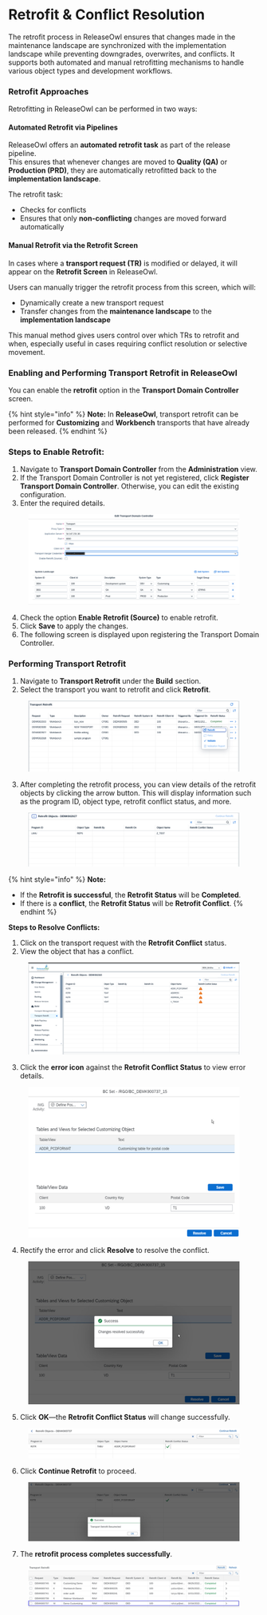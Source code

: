 # Retrofit & Conflict Resolution

The retrofit process in ReleaseOwl ensures that changes made in the maintenance landscape are synchronized with the implementation landscape while preventing downgrades, overwrites, and conflicts. It supports both automated and manual retrofitting mechanisms to handle various object types and development workflows.

### Retrofit Approaches

Retrofitting in ReleaseOwl can be performed in two ways:

#### &#x20;Automated Retrofit via Pipelines

ReleaseOwl offers an **automated retrofit task** as part of the release pipeline.\
This ensures that whenever changes are moved to **Quality (QA)** or **Production (PRD)**, they are automatically retrofitted back to the **implementation landscape**.

The retrofit task:

* Checks for conflicts
* Ensures that only **non-conflicting** changes are moved forward automatically

#### Manual Retrofit via the Retrofit Screen

In cases where a **transport request (TR)** is modified or delayed, it will appear on the **Retrofit Screen** in ReleaseOwl.

Users can manually trigger the retrofit process from this screen, which will:

* Dynamically create a new transport request
* Transfer changes from the **maintenance landscape** to the **implementation landscape**

This manual method gives users control over which TRs to retrofit and when, especially useful in cases requiring conflict resolution or selective movement.

### **Enabling and Performing Transport Retrofit in ReleaseOwl**

You can enable the **retrofit** option in the **Transport Domain Controller** screen.

{% hint style="info" %}
**Note:** In **ReleaseOwl**, transport retrofit can be performed for **Customizing** and **Workbench** transports that have already been released.
{% endhint %}

### **Steps to Enable Retrofit:**

1. Navigate to **Transport Domain Controller** from the **Administration** view.
2. If the Transport Domain Controller is not yet registered, click **Register Transport Domain Controller**. Otherwise, you can edit the existing configuration.
3. Enter the required details.

<figure><img src="../../.gitbook/assets/image (245).png" alt=""><figcaption></figcaption></figure>

4. Check the option **Enable Retrofit (Source)** to enable retrofit.
5. Click **Save** to apply the changes.
6. The following screen is displayed upon registering the Transport Domain Controller.

### **Performing Transport Retrofit**

1. Navigate to **Transport Retrofit** under the **Build** section.
2. Select the transport you want to retrofit and click **Retrofit**.

<figure><img src="../../.gitbook/assets/image (5) (1) (1) (1) (1) (1) (1) (1) (1) (1) (1) (1) (1) (1) (1).png" alt=""><figcaption></figcaption></figure>

3. After completing the retrofit process, you can view details of the retrofit objects by clicking the arrow button. This will display information such as the program ID, object type, retrofit conflict status, and more.

<figure><img src="../../.gitbook/assets/image (6) (1) (1) (1) (1) (1) (1) (1) (1) (1) (1) (1) (1) (1).png" alt=""><figcaption></figcaption></figure>

{% hint style="info" %}
**Note:**

* If the **Retrofit is successful**, the **Retrofit Status** will be **Completed**.
* If there is a **conflict**, the **Retrofit Status** will be **Retrofit Conflict**.
{% endhint %}

**Steps to Resolve Conflicts:**

1. Click on the transport request with the **Retrofit Conflict** status.
2. View the object that has a conflict.

<figure><img src="../../.gitbook/assets/image (54).png" alt=""><figcaption></figcaption></figure>

3. Click the **error icon** against the **Retrofit Conflict Status** to view error details.

<figure><img src="../../.gitbook/assets/image (254).png" alt=""><figcaption></figcaption></figure>

4. Rectify the error and click **Resolve** to resolve the conflict.

<figure><img src="../../.gitbook/assets/image (253).png" alt=""><figcaption></figcaption></figure>

5. Click **OK**—the **Retrofit Conflict Status** will change successfully.

<figure><img src="../../.gitbook/assets/image (256).png" alt=""><figcaption></figcaption></figure>

6. Click **Continue Retrofit** to proceed.

<figure><img src="../../.gitbook/assets/image (255).png" alt=""><figcaption></figcaption></figure>

7. The **retrofit process completes successfully**.

<figure><img src="../../.gitbook/assets/image (257).png" alt=""><figcaption></figcaption></figure>



